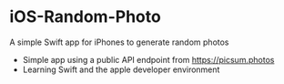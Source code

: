 # iOS-Random-Photo
A simple Swift app for iPhones to generate random photos

- Simple app using a public API endpoint from https://picsum.photos
- Learning Swift and the apple developer environment 
